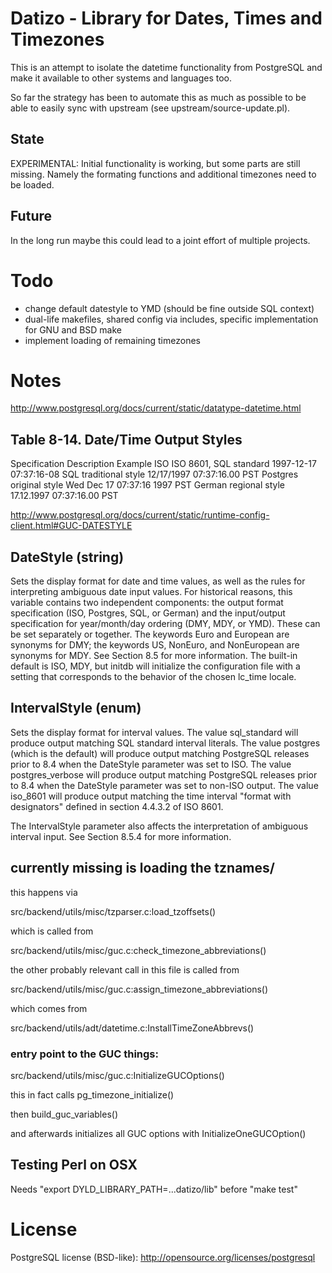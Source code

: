 # Datizo - Library for Dates, Times and Timezones

This is an attempt to isolate the datetime functionality from PostgreSQL and
make it available to other systems and languages too.

So far the strategy has been to automate this as much as possible to be able to
easily sync with upstream (see upstream/source-update.pl).

## State

EXPERIMENTAL: Initial functionality is working, but some parts are still missing.
Namely the formating functions and additional timezones need to be loaded.

## Future

In the long run maybe this could lead to a joint effort of multiple projects.

# Todo

- change default datestyle to YMD (should be fine outside SQL context)
- dual-life makefiles, shared config via includes, specific implementation for
  GNU and BSD make
- implement loading of remaining timezones

# Notes

http://www.postgresql.org/docs/current/static/datatype-datetime.html

## Table 8-14. Date/Time Output Styles

Specification  Description             Example
ISO            ISO 8601, SQL standard  1997-12-17 07:37:16-08
SQL            traditional style       12/17/1997 07:37:16.00 PST
Postgres       original style          Wed Dec 17 07:37:16 1997 PST
German         regional style          17.12.1997 07:37:16.00 PST

http://www.postgresql.org/docs/current/static/runtime-config-client.html#GUC-DATESTYLE

## DateStyle (string)
Sets the display format for date and time values, as well as the rules for
interpreting ambiguous date input values. For historical reasons, this variable
contains two independent components: the output format specification (ISO,
Postgres, SQL, or German) and the input/output specification for year/month/day
ordering (DMY, MDY, or YMD). These can be set separately or together. The
keywords Euro and European are synonyms for DMY; the keywords US, NonEuro, and
NonEuropean are synonyms for MDY. See Section 8.5 for more information. The
built-in default is ISO, MDY, but initdb will initialize the configuration file
with a setting that corresponds to the behavior of the chosen lc_time locale.


## IntervalStyle (enum)
Sets the display format for interval values. The value sql_standard will produce
output matching SQL standard interval literals. The value postgres (which is the
default) will produce output matching PostgreSQL releases prior to 8.4 when the
DateStyle parameter was set to ISO. The value postgres_verbose will produce
output matching PostgreSQL releases prior to 8.4 when the DateStyle parameter
was set to non-ISO output. The value iso_8601 will produce output matching the
time interval "format with designators" defined in section 4.4.3.2 of ISO 8601.

The IntervalStyle parameter also affects the interpretation of ambiguous
interval input. See Section 8.5.4 for more information.


## currently missing is loading the tznames/

this happens via

  src/backend/utils/misc/tzparser.c:load_tzoffsets()

which is called from

  src/backend/utils/misc/guc.c:check_timezone_abbreviations()


the other probably relevant call in this file is called from

  src/backend/utils/misc/guc.c:assign_timezone_abbreviations()

which comes from

  src/backend/utils/adt/datetime.c:InstallTimeZoneAbbrevs()


### entry point to the GUC things:

  src/backend/utils/misc/guc.c:InitializeGUCOptions()

this in fact calls pg_timezone_initialize()

then build_guc_variables()

and afterwards initializes all GUC options with InitializeOneGUCOption()

## Testing Perl on OSX

Needs "export DYLD_LIBRARY_PATH=...datizo/lib" before "make test"


# License

PostgreSQL license (BSD-like): http://opensource.org/licenses/postgresql

